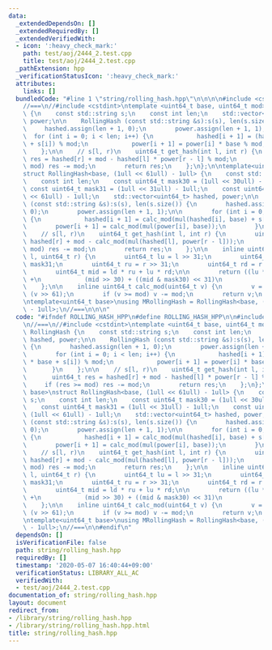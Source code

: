 ```yaml
---
data:
  _extendedDependsOn: []
  _extendedRequiredBy: []
  _extendedVerifiedWith:
  - icon: ':heavy_check_mark:'
    path: test/aoj/2444_2.test.cpp
    title: test/aoj/2444_2.test.cpp
  _pathExtension: hpp
  _verificationStatusIcon: ':heavy_check_mark:'
  attributes:
    links: []
  bundledCode: "#line 1 \"string/rolling_hash.hpp\"\n\n\n\n#include <cstdint>\n\n\
    //===\n//#include <cstdint>\ntemplate <uint64_t base, uint64_t mod>\nstruct RollingHash\
    \ {\n    const std::string s;\n    const int len;\n    std::vector<uint64_t> hashed,\
    \ power;\n\n    RollingHash (const std::string &s):s(s), len(s.size()) {\n   \
    \     hashed.assign(len + 1, 0);\n        power.assign(len + 1, 1);\n\n      \
    \  for (int i = 0; i < len; i++) {\n            hashed[i + 1] = (hashed[i] * base\
    \ + s[i]) % mod;\n            power[i + 1] = power[i] * base % mod;\n        }\n\
    \    };\n\n    // s[l, r)\n    uint64_t get_hash(int l, int r) {\n        uint64_t\
    \ res = hashed[r] + mod - hashed[l] * power[r - l] % mod;\n        if (res >=\
    \ mod) res -= mod;\n        return res;\n    };\n};\n\ntemplate<uint64_t base>\n\
    struct RollingHash<base, (1ull << 61ull) - 1ull> {\n    const std::string s;\n\
    \    const int len;\n    const uint64_t mask30 = (1ull << 30ull) - 1ull;\n   \
    \ const uint64_t mask31 = (1ull << 31ull) - 1ull;\n    const uint64_t mod = (1ull\
    \ << 61ull) - 1ull;\n    std::vector<uint64_t> hashed, power;\n\n    RollingHash\
    \ (const std::string &s):s(s), len(s.size()) {\n        hashed.assign(len + 1,\
    \ 0);\n        power.assign(len + 1, 1);\n\n        for (int i = 0; i < len; i++)\
    \ {\n            hashed[i + 1] = calc_mod(mul(hashed[i], base) + s[i]);\n    \
    \        power[i + 1] = calc_mod(mul(power[i], base));\n        }\n    };\n\n\
    \    // s[l, r)\n    uint64_t get_hash(int l, int r) {\n        uint64_t res =\
    \ hashed[r] + mod - calc_mod(mul(hashed[l], power[r - l]));\n        if (res >=\
    \ mod) res -= mod;\n        return res;\n    };\n\n    inline uint64_t mul(uint64_t\
    \ l, uint64_t r) {\n        uint64_t lu = l >> 31;\n        uint64_t ld = l &\
    \ mask31;\n        uint64_t ru = r >> 31;\n        uint64_t rd = r & mask31;\n\
    \        uint64_t mid = ld * ru + lu * rd;\n\n        return ((lu * ru) << 1)\
    \ +\n            (mid >> 30) + ((mid & mask30) << 31)\n            + ld * rd;\n\
    \    };\n\n    inline uint64_t calc_mod(uint64_t v) {\n        v = (v & mod) +\
    \ (v >> 61);\n        if (v >= mod) v -= mod;\n        return v;\n    };\n};\n\
    \ntemplate<uint64_t base>\nusing MRollingHash = RollingHash<base, (1ull << 61ull)\
    \ - 1ull>;\n//===\n\n\n"
  code: "#ifndef ROLLING_HASH_HPP\n#define ROLLING_HASH_HPP\n\n#include <cstdint>\n\
    \n//===\n//#include <cstdint>\ntemplate <uint64_t base, uint64_t mod>\nstruct\
    \ RollingHash {\n    const std::string s;\n    const int len;\n    std::vector<uint64_t>\
    \ hashed, power;\n\n    RollingHash (const std::string &s):s(s), len(s.size())\
    \ {\n        hashed.assign(len + 1, 0);\n        power.assign(len + 1, 1);\n\n\
    \        for (int i = 0; i < len; i++) {\n            hashed[i + 1] = (hashed[i]\
    \ * base + s[i]) % mod;\n            power[i + 1] = power[i] * base % mod;\n \
    \       }\n    };\n\n    // s[l, r)\n    uint64_t get_hash(int l, int r) {\n \
    \       uint64_t res = hashed[r] + mod - hashed[l] * power[r - l] % mod;\n   \
    \     if (res >= mod) res -= mod;\n        return res;\n    };\n};\n\ntemplate<uint64_t\
    \ base>\nstruct RollingHash<base, (1ull << 61ull) - 1ull> {\n    const std::string\
    \ s;\n    const int len;\n    const uint64_t mask30 = (1ull << 30ull) - 1ull;\n\
    \    const uint64_t mask31 = (1ull << 31ull) - 1ull;\n    const uint64_t mod =\
    \ (1ull << 61ull) - 1ull;\n    std::vector<uint64_t> hashed, power;\n\n    RollingHash\
    \ (const std::string &s):s(s), len(s.size()) {\n        hashed.assign(len + 1,\
    \ 0);\n        power.assign(len + 1, 1);\n\n        for (int i = 0; i < len; i++)\
    \ {\n            hashed[i + 1] = calc_mod(mul(hashed[i], base) + s[i]);\n    \
    \        power[i + 1] = calc_mod(mul(power[i], base));\n        }\n    };\n\n\
    \    // s[l, r)\n    uint64_t get_hash(int l, int r) {\n        uint64_t res =\
    \ hashed[r] + mod - calc_mod(mul(hashed[l], power[r - l]));\n        if (res >=\
    \ mod) res -= mod;\n        return res;\n    };\n\n    inline uint64_t mul(uint64_t\
    \ l, uint64_t r) {\n        uint64_t lu = l >> 31;\n        uint64_t ld = l &\
    \ mask31;\n        uint64_t ru = r >> 31;\n        uint64_t rd = r & mask31;\n\
    \        uint64_t mid = ld * ru + lu * rd;\n\n        return ((lu * ru) << 1)\
    \ +\n            (mid >> 30) + ((mid & mask30) << 31)\n            + ld * rd;\n\
    \    };\n\n    inline uint64_t calc_mod(uint64_t v) {\n        v = (v & mod) +\
    \ (v >> 61);\n        if (v >= mod) v -= mod;\n        return v;\n    };\n};\n\
    \ntemplate<uint64_t base>\nusing MRollingHash = RollingHash<base, (1ull << 61ull)\
    \ - 1ull>;\n//===\n\n#endif\n"
  dependsOn: []
  isVerificationFile: false
  path: string/rolling_hash.hpp
  requiredBy: []
  timestamp: '2020-05-07 16:40:44+09:00'
  verificationStatus: LIBRARY_ALL_AC
  verifiedWith:
  - test/aoj/2444_2.test.cpp
documentation_of: string/rolling_hash.hpp
layout: document
redirect_from:
- /library/string/rolling_hash.hpp
- /library/string/rolling_hash.hpp.html
title: string/rolling_hash.hpp
---
```

